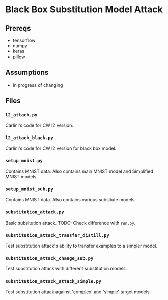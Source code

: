 # Black Box Substitution Model Attack

## Prereqs
* tensorflow
* numpy
* keras
* pillow

## Assumptions
* in progress of changing

## Files
### `l2_attack.py`
Carlini's code for CW l2 version.

### `l2_attack_black.py`
Carlini's code for CW l2 version for black box model.

### `setup_mnist.py`
Contains MNIST data. Also contains main MNIST model and 
Simplified MNIST models.

### `setup_mnist_sub.py`
Contains MNIST data. Also contains various subsitute models.

### `substitution_attack.py`
Basic subsitution attack.
TODO: Check difference with `run.py`.

### `substitution_attack_transfer_distill.py`
Test substitution attack's ability to transfer examples to a simpler
model.

### `substitution_attack_change_sub.py`
Test substitution attack with different substitution models.

### `substitution_attack_attack_simple.py`
Test substitution attack against 'complex' and 'simple' target models.
